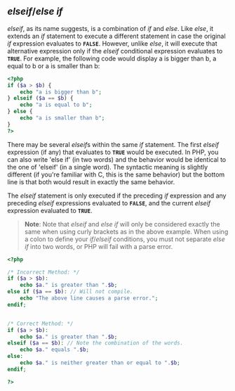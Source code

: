 *elseif*/*else if*
------------------

*elseif*, as its name suggests, is a combination of *if* and *else*.
Like *else*, it extends an *if* statement to execute a different
statement in case the original *if* expression evaluates to **`FALSE`**.
However, unlike *else*, it will execute that alternative expression only
if the *elseif* conditional expression evaluates to **`TRUE`**. For
example, the following code would display <span class="computeroutput">a
is bigger than b</span>, <span class="computeroutput">a equal to
b</span> or <span class="computeroutput">a is smaller than b</span>:

``` php
<?php
if ($a > $b) {
    echo "a is bigger than b";
} elseif ($a == $b) {
    echo "a is equal to b";
} else {
    echo "a is smaller than b";
}
?>
```

There may be several *elseif*s within the same *if* statement. The first
*elseif* expression (if any) that evaluates to **`TRUE`** would be
executed. In PHP, you can also write 'else if' (in two words) and the
behavior would be identical to the one of 'elseif' (in a single word).
The syntactic meaning is slightly different (if you're familiar with C,
this is the same behavior) but the bottom line is that both would result
in exactly the same behavior.

The *elseif* statement is only executed if the preceding *if* expression
and any preceding *elseif* expressions evaluated to **`FALSE`**, and the
current *elseif* expression evaluated to **`TRUE`**.

> **Note**: <span class="simpara"> Note that *elseif* and *else if* will
> only be considered exactly the same when using curly brackets as in
> the above example. When using a colon to define your *if*/*elseif*
> conditions, you must not separate *else if* into two words, or PHP
> will fail with a parse error. </span>

``` php
<?php

/* Incorrect Method: */
if ($a > $b):
    echo $a." is greater than ".$b;
else if ($a == $b): // Will not compile.
    echo "The above line causes a parse error.";
endif;


/* Correct Method: */
if ($a > $b):
    echo $a." is greater than ".$b;
elseif ($a == $b): // Note the combination of the words.
    echo $a." equals ".$b;
else:
    echo $a." is neither greater than or equal to ".$b;
endif;

?>
```
